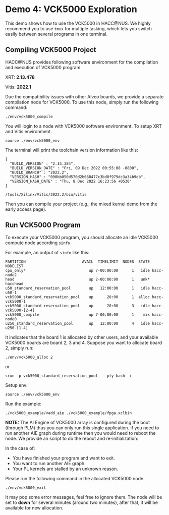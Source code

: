 # Demo 4: VCK5000 Exploration


This demo shows how to use the VCK5000 in HACC@NUS. We highly recommend you to use ```tmux``` for multiple tasking, which lets you switch easily between several programs in one terminal.


## Compiling VCK5000 Project
HACC@NUS provides following software environment for the compilation and execution of VCK5000 program.

XRT:   __2.13.478__

Vitis: __2022.1__

Due the compatibility issues with other Alveo boards, we provide a separate compilation node for VCK5000. To use this node, simply run the following command:
```
./env/vck5000_compile
```

You will login to a node with VCK5000 software environment. To setup XRT and Vitis environment.
```
source ./env/vck5000_env
```

The terminal will print the toolchain version information like this:
```
{
  "BUILD_VERSION" : "2.14.384",
  "BUILD_VERSION_DATE" : "Fri, 09 Dec 2022 00:55:08 -0800",
  "BUILD_BRANCH" : "2022.2",
  "VERSION_HASH" : "090bb050d570d2b668477c3bd0f979dc3a34b9db",
  "VERSION_HASH_DATE" : "Thu, 8 Dec 2022 16:23:56 +0530"
}

/tools/Xilinx/Vitis/2022.2/bin/vitis

```


Then you can compile your project (e.g., the mixed kernel demo from the early access page).


## Run VCK5000 Program
To execute your VCK5000 program, you should allocate an idle VCK5000 compute node according ```sinfo``` 

For example, an output of ```sinfo``` like this:
```
PARTITION                         AVAIL  TIMELIMIT  NODES  STATE NODELIST
cpu_only*                            up 7-00:00:00      1   idle hacc-node2
head                                 up 2-00:00:00      1   unk* hacchead
u50_standard_reservation_pool        up   12:00:00      1   idle hacc-u50-1
vck5000_standard_reservation_pool    up      20:00      1  alloc hacc-vck5000-1
vck5000_standard_reservation_pool    up      20:00      3   idle hacc-vck5000-[2-4]
vck5000_compile                      up 7-00:00:00      1    mix hacc-node0
u250_standard_reservation_pool       up   12:00:00      4   idle hacc-u250-[1-4]
```

It indicates that the board 1 is allocated by other users, and your available VCK5000 boards are board 2, 3 and 4. Suppose you want to allocate board 2, simply run:
```
./env/vck5000_alloc 2
```
or
```
srun -p vck5000_standard_reservation_pool  --pty bash -i 
```

Setup env:
```
source ./env/vck5000_env
```

Run the example:

```
./vck5000_example/vadd_aie ./vck5000_example/fpga.xclbin
```

__NOTE:__ The AI Engine of VCK5000 array is configured during the boot (through PLM) thus you can only run this single application. If you need to run another AIE graph during runtime then you would need to reboot the node. We provide an script to do the reboot and re-initialization:

In the case of:

- You have finished your program and want to exit.
- You want to run another AIE graph.
- Your PL kernels are stalled by an unknown reason.

Please run the following command in the allocated VCK5000 node.
```
./env/vck5000_exit
```

It may pop some error messages, feel free to ignore them. The node will be set to __down__ for several minutes (around two minutes), after that, it will be available for new allocation.



